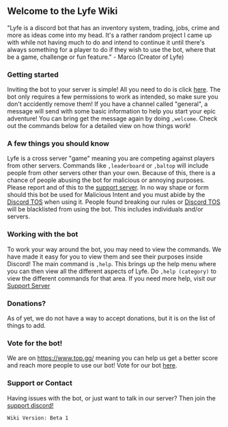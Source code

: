 ## Welcome to the Lyfe Wiki

"Lyfe is a discord bot that has an inventory system, trading, jobs, crime and more as ideas come into my head. It's a rather random project I came up with while not having much to do and intend to continue it until there's always something for a player to do if they wish to use the bot, where that be a game, challenge or fun feature." - Marco (Creator of Lyfe)

### Getting started
Inviting the bot to your server is simple! All you need to do is click [here](https://discord.com/api/oauth2/authorize?client_id=730874220078170122&permissions=519232&scope=bot). The bot only requires a few permissions to work as intended, so make sure you don't accidently remove them! 
If you have a channel called "general", a message will send with some basic information to help you start your epic adventure! You can bring get the message again by doing `,welcome`. Check out the commands below for a detailed view on how things work!

### A few things you should know
Lyfe is a cross server "game" meaning you are competing against players from other servers. Commands like `,leaderboard` or `,baltop` will include people from other servers other than your own. Because of this, there is a chance of people abusing the bot for malicious or annoying purposes. Please report and of this to the [support server](https://discord.gg/zAZ3vKJ). In no way shape or form should this bot be used for Malicious Intent and you must abide by the [Discord TOS](https://discord.com/terms) when using it. People found breaking our rules or [Discord TOS](https://discord.com/terms) will be blacklisted from using the bot. This includes individuals and/or servers.

### Working with the bot
To work your way around the bot, you may need to view the commands. We have made it easy for you to view them and see their purposes inside Discord! 
The main command is `,help`. This brings up the help menu where you can then view all the different aspects of Lyfe. Do `,help (category)` to view the different commands for that area. If you need more help, visit our [Support Server](https://discord.gg/zAZ3vKJ)

### Donations?
As of yet, we do not have a way to accept donations, but it is on the list of things to add. 

### Vote for the bot!
We are on https://www.top.gg/ meaning you can help us get a better score and reach more people to use our bot! Vote for our bot [here](https://top.gg/bot/730874220078170122).


### Support or Contact

Having issues with the bot, or just want to talk in our server? Then join the [support discord!](https://discord.gg/zAZ3vKJ)

`Wiki Version: Beta 1`
